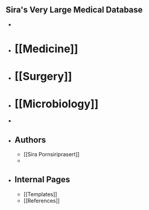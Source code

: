 ## Sira's Very Large Medical Database
-
- # [[Medicine]]
- # [[Surgery]]
- # [[Microbiology]]
-
- ## Authors
	- [[Sira Pornsiriprasert]]
	-
- ## Internal Pages
	- [[Templates]]
	- [[References]]